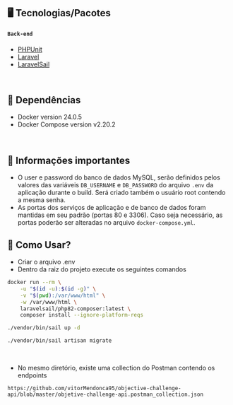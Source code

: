 ## 🖥 Tecnologias/Pacotes

#### `Back-end`

- [PHPUnit](https://github.com/sebastianbergmann/phpunit#phpunit)
- [Laravel](https://laravel.com/docs/10.x)
- [LaravelSail](https://laravel.com/docs/10.x/sail)

<br>

## 📁 Dependências

- Docker version 24.0.5
- Docker Compose version v2.20.2

<br>

## 📣 Informações importantes
- O user e password do banco de dados MySQL, serão definidos pelos valores das variáveis `DB_USERNAME` e `DB_PASSWORD` do arquivo `.env` da aplicação durante o build. Será criado também o usuário root contendo a mesma senha.
- As portas dos serviços de aplicação e de banco de dados foram mantidas em seu padrão (portas 80 e 3306). Caso seja necessário, as portas poderão ser alteradas no arquivo `docker-compose.yml`.

## 🎴 Como Usar?
- Criar o arquivo .env
- Dentro da raiz do projeto execute os seguintes comandos

```bash
docker run --rm \
    -u "$(id -u):$(id -g)" \
    -v "$(pwd):/var/www/html" \
    -w /var/www/html \
    laravelsail/php82-composer:latest \
    composer install --ignore-platform-reqs
```

```bash
./vendor/bin/sail up -d
```


```bash
./vendor/bin/sail artisan migrate
```

<br>

- No mesmo diretório, existe uma collection do Postman contendo os endpoints

```link
https://github.com/vitorMendonca95/objective-challenge-api/blob/master/objetive-challenge-api.postman_collection.json
```

<br>

